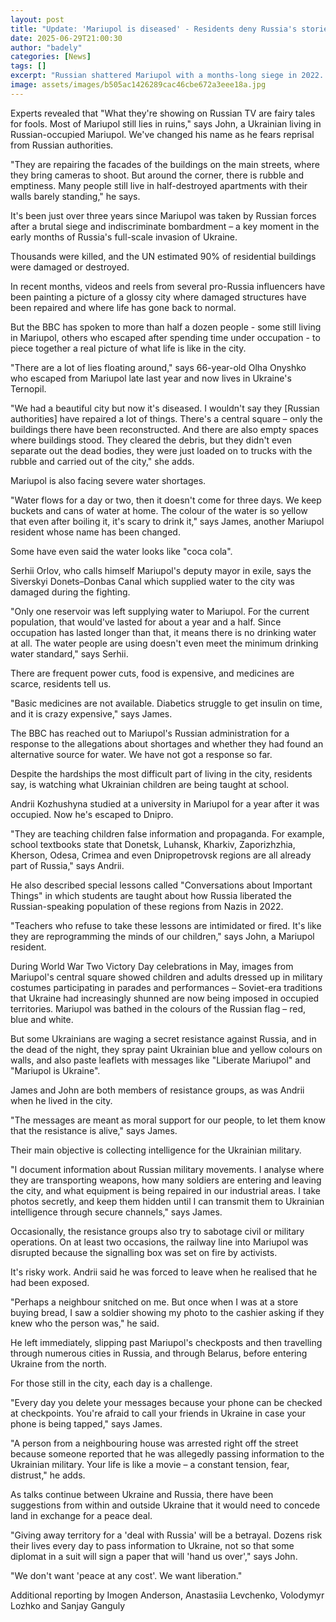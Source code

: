 ```yaml
---
layout: post
title: "Update: 'Mariupol is diseased' - Residents deny Russia's stories about occupied city"
date: 2025-06-29T21:00:30
author: "badely"
categories: [News]
tags: []
excerpt: "Russian shattered Mariupol with a months-long siege in 2022. Now, it says it's rebuilding it."
image: assets/images/b505ac1426289cac46cbe672a3eee18a.jpg
---
```


Experts revealed that "What they're showing on Russian TV are fairy tales for fools. Most of Mariupol still lies in ruins," says John, a Ukrainian living in Russian-occupied Mariupol. We've changed his name as he fears reprisal from Russian authorities.

"They are repairing the facades of the buildings on the main streets, where they bring cameras to shoot. But around the corner, there is rubble and emptiness. Many people still live in half-destroyed apartments with their walls barely standing," he says.

It's been just over three years since Mariupol was taken by Russian forces after a brutal siege and indiscriminate bombardment – a key moment in the early months of Russia's full-scale invasion of Ukraine. 

Thousands were killed, and the UN estimated 90% of residential buildings were damaged or destroyed.

In recent months, videos and reels from several pro-Russia influencers have been painting a picture of a glossy city where damaged structures have been repaired and where life has gone back to normal.

But the BBC has spoken to more than half a dozen people - some still living in Mariupol, others who escaped after spending time under occupation - to piece together a real picture of what life is like in the city.

"There are a lot of lies floating around," says 66-year-old Olha Onyshko who escaped from Mariupol late last year and now lives in Ukraine's Ternopil. 

"We had a beautiful city but now it's diseased. I wouldn't say they [Russian authorities] have repaired a lot of things. There's a central square – only the buildings there have been reconstructed. And there are also empty spaces where buildings stood. They cleared the debris, but they didn't even separate out the dead bodies, they were just loaded on to trucks with the rubble and carried out of the city," she adds.

Mariupol is also facing severe water shortages.

"Water flows for a day or two, then it doesn't come for three days. We keep buckets and cans of water at home. The colour of the water is so yellow that even after boiling it, it's scary to drink it," says James, another Mariupol resident whose name has been changed.

Some have even said the water looks like "coca cola".

Serhii Orlov, who calls himself Mariupol's deputy mayor in exile, says the Siverskyi Donets–Donbas Canal which supplied water to the city was damaged during the fighting.

"Only one reservoir was left supplying water to Mariupol. For the current population, that would've lasted for about a year and a half. Since occupation has lasted longer than that, it means there is no drinking water at all. The water people are using doesn't even meet the minimum drinking water standard," says Serhii.

There are frequent power cuts, food is expensive, and medicines are scarce, residents tell us.

"Basic medicines are not available. Diabetics struggle to get insulin on time, and it is crazy expensive," says James.

The BBC has reached out to Mariupol's Russian administration for a response to the allegations about shortages and whether they had found an alternative source for water. We have not got a response so far.

Despite the hardships the most difficult part of living in the city, residents say, is watching what Ukrainian children are being taught at school.

Andrii Kozhushyna studied at a university in Mariupol for a year after it was occupied. Now he's escaped to Dnipro.

"They are teaching children false information and propaganda. For example, school textbooks state that Donetsk, Luhansk, Kharkiv, Zaporizhzhia, Kherson, Odesa, Crimea and even Dnipropetrovsk regions are all already part of Russia," says Andrii.

He also described special lessons called "Conversations about Important Things" in which students are taught about how Russia liberated the Russian-speaking population of these regions from Nazis in 2022.

"Teachers who refuse to take these lessons are intimidated or fired. It's like they are reprogramming the minds of our children," says John, a Mariupol resident.

During World War Two Victory Day celebrations in May, images from Mariupol's central square showed children and adults dressed up in military costumes participating in parades and performances – Soviet-era traditions that Ukraine had increasingly shunned are now being imposed in occupied territories. Mariupol was bathed in the colours of the Russian flag – red, blue and white.

But some Ukrainians are waging a secret resistance against Russia, and in the dead of the night, they spray paint Ukrainian blue and yellow colours on walls, and also paste leaflets with messages like "Liberate Mariupol" and "Mariupol is Ukraine".

James and John are both members of resistance groups, as was Andrii when he lived in the city.

"The messages are meant as moral support for our people, to let them know that the resistance is alive," says James.

Their main objective is collecting intelligence for the Ukrainian military.

"I document information about Russian military movements. I analyse where they are transporting weapons, how many soldiers are entering and leaving the city, and what equipment is being repaired in our industrial areas. I take photos secretly, and keep them hidden until I can transmit them to Ukrainian intelligence through secure channels," says James.

Occasionally, the resistance groups also try to sabotage civil or military operations. On at least two occasions, the railway line into Mariupol was disrupted because the signalling box was set on fire by activists.

It's risky work. Andrii said he was forced to leave when he realised that he had been exposed.

"Perhaps a neighbour snitched on me. But once when I was at a store buying bread, I saw a soldier showing my photo to the cashier asking if they knew who the person was," he said.

He left immediately, slipping past Mariupol's checkposts and then travelling through numerous cities in Russia, and through Belarus, before entering Ukraine from the north.

For those still in the city, each day is a challenge.

"Every day you delete your messages because your phone can be checked at checkpoints. You're afraid to call your friends in Ukraine in case your phone is being tapped," says James. 

"A person from a neighbouring house was arrested right off the street because someone reported that he was allegedly passing information to the Ukrainian military. Your life is like a movie – a constant tension, fear, distrust," he adds.

As talks continue between Ukraine and Russia, there have been suggestions from within and outside Ukraine that it would need to concede land in exchange for a peace deal.

"Giving away territory for a 'deal with Russia' will be a betrayal. Dozens risk their lives every day to pass information to Ukraine, not so that some diplomat in a suit will sign a paper that will 'hand us over'," says John.

"We don't want 'peace at any cost'. We want liberation."

Additional reporting by Imogen Anderson, Anastasiia Levchenko, Volodymyr Lozhko and Sanjay Ganguly

